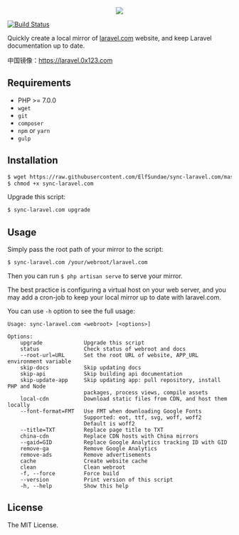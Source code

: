 <p align="center"><a href="https://laravel.0x123.com" target="_blank"><img src="https://laravel.0x123.com/assets/img/components/logo-laravel.svg"></a></p>

[![Build Status](https://img.shields.io/travis/ElfSundae/sync-laravel.com/master.svg?style=flat-square)](https://travis-ci.org/ElfSundae/sync-laravel.com)

Quickly create a local mirror of [laravel.com](https://laravel.com) website, and keep Laravel documentation up to date.

中国镜像：https://laravel.0x123.com

## Requirements

- PHP >= 7.0.0
- `wget`
- `git`
- `composer`
- `npm` or `yarn`
- `gulp`

## Installation

```sh
$ wget https://raw.githubusercontent.com/ElfSundae/sync-laravel.com/master/sync-laravel.com
$ chmod +x sync-laravel.com
```

Upgrade this script:

```sh
$ sync-laravel.com upgrade
```

## Usage

Simply pass the root path of your mirror to the script:

```sh
$ sync-laravel.com /your/webroot/laravel.com
```

Then you can run `$ php artisan serve` to serve your mirror.

The best practice is configuring a virtual host on your web server, and you may add a cron-job to keep your local mirror up to date with laravel.com.

You can use `-h` option to see the full usage:

```
Usage: sync-laravel.com <webroot> [<options>]

Options:
    upgrade             Upgrade this script
    status              Check status of webroot and docs
    --root-url=URL      Set the root URL of website, APP_URL environment variable
    skip-docs           Skip updating docs
    skip-api            Skip building api documentation
    skip-update-app     Skip updating app: pull repository, install PHP and Node
                        packages, process views, compile assets
    local-cdn           Download static files from CDN, and host them locally
    --font-format=FMT   Use FMT when downloading Google Fonts
                        Supported: eot, ttf, svg, woff, woff2
                        Default is woff2
    --title=TXT         Replace page title to TXT
    china-cdn           Replace CDN hosts with China mirrors
    --gaid=GID          Replace Google Analytics tracking ID with GID
    remove-ga           Remove Google Analytics
    remove-ads          Remove advertisements
    cache               Create website cache
    clean               Clean webroot
    -f, --force         Force build
    --version           Print version of this script
    -h, --help          Show this help
```

## License

The MIT License.
